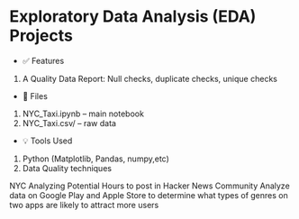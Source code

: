 # Exploratory Data Analysis (EDA) Projects
- ✅ Features
 1. A Quality Data Report: Null checks, duplicate checks, unique checks
- 📂 Files
 1. NYC_Taxi.ipynb – main notebook
 2. NYC_Taxi.csv/ – raw data
- 💡 Tools Used
 1. Python (Matplotlib, Pandas, numpy,etc)
 2. Data Quality techniques


NYC Analyzing Potential Hours to post in Hacker News Community
Analyze data on Google Play and Apple Store to determine what types of genres on two apps are likely to attract more users
